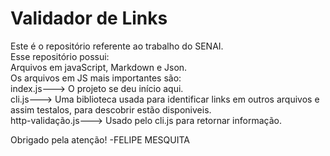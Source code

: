 # Validador de Links

Este é o repositório referente ao trabalho do SENAI.<br>
Esse repositório possui:<br>
Arquivos em javaScript, Markdown e Json.<br>
Os arquivos em JS mais importantes são:<br>
index.js---> O projeto se deu início aqui.<br>
cli.js---> Uma biblioteca usada para identificar links em outros arquivos e assim testalos, para descobrir estão disponiveis.<br>
http-validação.js---> Usado pelo cli.js para retornar informação.<br>


Obrigado pela atenção! -FELIPE MESQUITA
